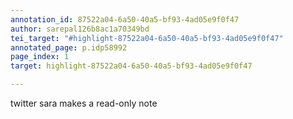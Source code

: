 ```yaml
---
annotation_id: 87522a04-6a50-40a5-bf93-4ad05e9f0f47
author: sarepal126b8ac1a70349bd
tei_target: "#highlight-87522a04-6a50-40a5-bf93-4ad05e9f0f47"
annotated_page: p.idp58992
page_index: 1
target: highlight-87522a04-6a50-40a5-bf93-4ad05e9f0f47

---
```

twitter sara makes a read-only note
